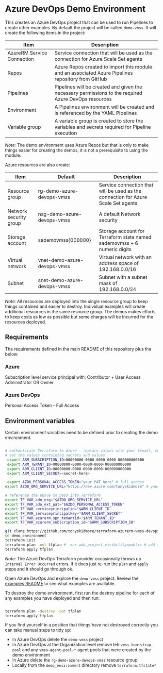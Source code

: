 # Azure DevOps Demo Environment

This creates an Azure DevOps project that can be used to run Pipelines to create other examples.
By default the project will be called `demo-vmss`.  It will create the following items in the project:

| Item                       | Description                                                                                          |
|----------------------------|------------------------------------------------------------------------------------------------------|
| AzureRM Service Connection | Service connection that will be used as the connection for Azure Scale Set agents                    |
| Repos                      | Azure Repos created to import this module and an associated Azure Pipelines repository from GitHub   |
| Pipelines                  | Pipelines will be created and given the necessary permissions to the required Azure DevOps resources |
| Environment                | A Pipelines environment will be created and is referenced by the YAML Pipelines                      |
| Variable group             | A variable group is created to store the variables and secrets required for Pipeline execution       |

_Note:_
The demo environment uses Azure Repos but that is only to make things easier for creating the demos, it is not a prerequisite to using the module.

Azure resources are also create:

| Item                   | Default                       | Description                                                                                          |
|------------------------|-------------------------------|------------------------------------------------------------------------------------------------------|
| Resource group         | rg-demo-azure-devops-vmss     | Service connection that will be used as the connection for Azure Scale Set agents                    |
| Network security group | nsg-demo-azure-devops-vmss    | A default Network security                                                                           |
| Storage account        | sademovmss{000000}            | Storage account for Terraform state named sademovmss + 6 numeric digits                              |
| Virtual network        | vnet-demo-azure-devops-vmss   | Virtual network with an address space of 192.168.0.0/16                                              |
| Subnet                 | snet-demo-azure-devops-vmss   | Subnet with a subnet mask of 192.168.0.0/24                                                          |

_Note:_
All resources are deployed into the single resource group to keep things contained and easier to destroy.
Individual examples will create additional resources in the same resource group.
The demos makes efforts to keep costs as low as possible but some charges will be incurred for the resources deployed.

## Requirements

The requirements defined in the main README of this repository plus the below:

### Azure
Subscription level service principal with:
Contributor + User Access Administrator
OR
Owner

### Azure DevOps
Personal Access Token - Full Access


## Environment variables

Certain environment variables need to be defined prior to creating the demo environment.


````bash

# authenticate Terraform to Azure - replace values with your tenant, subscription and service principal values
# set the values containing secrets and values
 export ARM_SUBSCRIPTION_ID=00000000-0000-0000-0000-000000000000
 export ARM_TENANT_ID=00000000-0000-0000-0000-000000000000
 export ARM_CLIENT_ID=00000000-0000-0000-0000-000000000000
 export ARM_CLIENT_SECRET=<secret-here>

 export AZDO_PERSONAL_ACCESS_TOKEN="your PAT here" # full access
export AZDO_ORG_SERVICE_URL="https://dev.azure.com/tonyskidmore" # your organization

# reference the above to pass into Terraform
export TF_VAR_ado_org="$AZDO_ORG_SERVICE_URL"
export TF_VAR_ado_ext_pat="$AZDO_PERSONAL_ACCESS_TOKEN"
export TF_VAR_serviceprincipalid="$ARM_CLIENT_ID"
export TF_VAR_serviceprincipalkey="$ARM_CLIENT_SECRET"
export TF_VAR_azurerm_spn_tenantid="$ARM_TENANT_ID"
export TF_VAR_azurerm_subscription_id="$ARM_SUBSCRIPTION_ID"

git clone https://github.com/tonyskidmore/terraform-azurerm-vmss-devops-agent.git
cd demo_environment
terraform init
terraform plan -out tfplan # -var ado_project_visibility=public # add this to make public for unlimited parallel pipelines
terraform apply tfplan

````
_Note:_
The Azure DevOps Terraform provider occasionally throws up `Internal Error Occurred` errors.
If it does just re-run the `plan` and `apply` steps and it should go through ok.



Open Azure DevOps and explore the `demo-vmss` project.  Review the [examples README](../examples/README.md) to see what examples are available.

To destroy the demo environment, first run the destroy pipeline for each of any examples you have deployed and then run:

````bash

terraform plan -destroy -out tfplan
terraform apply tfplan

````

If you find yourself in a position that things have not destroyed correctly you can take manual steps to tidy up:

* In Azure DevOps delete the `demo-vmss` project
* In Azure DevOps at the Organization level remove teh `vmss-bootstrap-pool` and any `vmss-agent-pool-*` agent pools that were created by the demo environment
* In Azure delete the `rg-demo-azure-devops-vmss` resource group
* Locally from the `demo_environment` directory remove `terraform.tfstate*`
